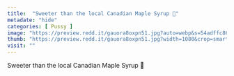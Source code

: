 ```yaml
---
title:  "Sweeter than the local Canadian Maple Syrup 💖"
metadate: "hide"
categories: [ Pussy ]
image: "https://preview.redd.it/gauora8oxpn51.jpg?auto=webp&s=54adffc8683fb062a81b202efcb61600f6e03fb2"
thumb: "https://preview.redd.it/gauora8oxpn51.jpg?width=1080&crop=smart&auto=webp&s=42fe4b84e73ee773fd2a42e1237c2e847104298e"
visit: ""
---
```

Sweeter than the local Canadian Maple Syrup 💖
